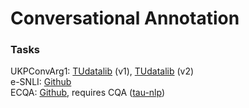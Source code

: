 # Conversational Annotation

### Tasks
UKPConvArg1: [TUdatalib](https://tudatalib.ulb.tu-darmstadt.de/handle/tudatalib/2427) (v1), [TUdatalib](https://tudatalib.ulb.tu-darmstadt.de/handle/tudatalib/2428) (v2) \
e-SNLI: [Github](https://github.com/OanaMariaCamburu/e-SNLI/tree/master/dataset) \
ECQA: [Github](https://github.com/dair-iitd/ECQA-Dataset/blob/main/ecqa.jsonl), requires CQA ([tau-nlp](https://www.tau-nlp.org/commonsenseqa))

